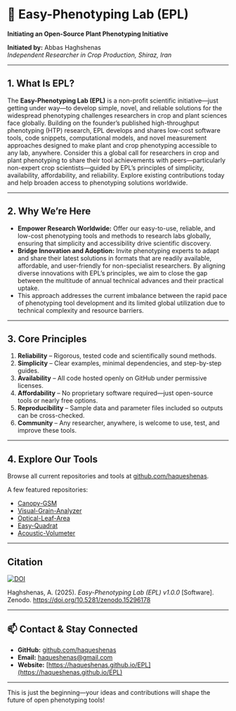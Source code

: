 # 🌿 Easy-Phenotyping Lab (EPL)

**Initiating an Open-Source Plant Phenotyping Initiative**

**Initiated by:** Abbas Haghshenas  
*Independent Researcher in Crop Production, Shiraz, Iran*

---

## 1. What Is EPL?

The **Easy-Phenotyping Lab (EPL)** is a non-profit scientific initiative—just getting under way—to develop simple, novel, and reliable solutions for the widespread phenotyping challenges researchers in crop and plant sciences face globally. Building on the founder’s published high-throughput phenotyping (HTP) research, EPL develops and shares low-cost software tools, code snippets, computational models, and novel measurement approaches designed to make plant and crop phenotyping accessible to any lab, anywhere. Consider this a global call for researchers in crop and plant phenotyping to share their tool achievements with peers—particularly non-expert crop scientists—guided by EPL’s principles of simplicity, availability, affordability, and reliability. Explore existing contributions today and help broaden access to phenotyping solutions worldwide.

---

## 2. Why We’re Here

- **Empower Research Worldwide:** Offer our easy-to-use, reliable, and low-cost phenotyping tools and methods to research labs globally, ensuring that simplicity and accessibility drive scientific discovery.  
- **Bridge Innovation and Adoption:** Invite phenotyping experts to adapt and share their latest solutions in formats that are readily available, affordable, and user-friendly for non-specialist researchers. By aligning diverse innovations with EPL’s principles, we aim to close the gap between the multitude of annual technical advances and their practical uptake.  
- This approach addresses the current imbalance between the rapid pace of phenotyping tool development and its limited global utilization due to technical complexity and resource barriers.

---

## 3. Core Principles

1. **Reliability** – Rigorous, tested code and scientifically sound methods.  
2. **Simplicity** – Clear examples, minimal dependencies, and step-by-step guides.  
3. **Availability** – All code hosted openly on GitHub under permissive licenses.  
4. **Affordability** – No proprietary software required—just open-source tools or nearly free options.  
5. **Reproducibility** – Sample data and parameter files included so outputs can be cross-checked.  
6. **Community** – Any researcher, anywhere, is welcome to use, test, and improve these tools.  

---

## 4. Explore Our Tools

Browse all current repositories and tools at [github.com/haqueshenas](https://github.com/haqueshenas).

A few featured repositories:  
- [Canopy-GSM](https://github.com/haqueshenas/Canopy-GSM)  
- [Visual-Grain-Analyzer](https://github.com/haqueshenas/Visual-Grain-Analyzer)  
- [Optical-Leaf-Area](https://github.com/haqueshenas/Optical-Leaf-Area)  
- [Easy-Quadrat](https://github.com/haqueshenas/Easy-Quadrat)  
- [Acoustic-Volumeter](https://github.com/haqueshenas/Acoustic-Volumeter)

---

## Citation

[![DOI](https://zenodo.org/badge/DOI/10.5281/zenodo.15296178.svg)](https://doi.org/10.5281/zenodo.15296178)

Haghshenas, A. (2025). *Easy-Phenotyping Lab (EPL) v1.0.0* [Software]. Zenodo. https://doi.org/10.5281/zenodo.15296178

---

## 📫 Contact & Stay Connected

- **GitHub:** [github.com/haqueshenas](https://github.com/haqueshenas)  
- **Email:** [haqueshenas@gmail.com](mailto:haqueshenas@gmail.com)  
- **Website:** [https://haqueshenas.github.io/EPL](https://haqueshenas.github.io/EPL)

---

This is just the beginning—your ideas and contributions will shape the future of open phenotyping tools!
